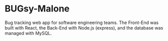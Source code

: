 # BUGsy-Malone
Bug tracking web app for software engineering teams. The Front-End was built with React, the Back-End with Node.js (express), and the database was managed with MySQL.
